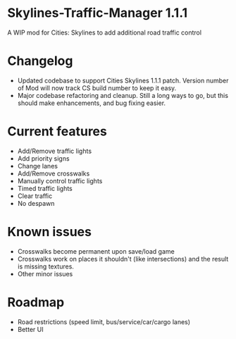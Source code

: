 # Skylines-Traffic-Manager 1.1.1
A WIP mod for Cities: Skylines to add additional road traffic control

# Changelog
- Updated codebase to support Cities Skylines 1.1.1 patch. Version number of Mod will now track CS build number to keep it easy.
- Major codebase refactoring and cleanup. Still a long ways to go, but this should make enhancements, and bug fixing easier.

# Current features

- Add/Remove traffic lights
- Add priority signs
- Change lanes
- Add/Remove crosswalks
- Manually control traffic lights
- Timed traffic lights
- Clear traffic
- No despawn

# Known issues

- Crosswalks become permanent upon save/load game
- Crosswalks work on places it shouldn't (like intersections) and the result is missing textures.
- Other minor issues

# Roadmap

- Road restrictions (speed limit, bus/service/car/cargo lanes)
- Better UI
